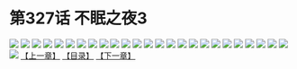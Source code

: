 # 第327话 不眠之夜3
![](https://s1.baozimh.com/scomic/sanyanxiaotianlu-samanhua/0/326-q0do/1.jpg)
![](https://s1.baozimh.com/scomic/sanyanxiaotianlu-samanhua/0/326-q0do/2.jpg)
![](https://s1.baozimh.com/scomic/sanyanxiaotianlu-samanhua/0/326-q0do/3.jpg)
![](https://s1.baozimh.com/scomic/sanyanxiaotianlu-samanhua/0/326-q0do/4.jpg)
![](https://s1.baozimh.com/scomic/sanyanxiaotianlu-samanhua/0/326-q0do/5.jpg)
![](https://s1.baozimh.com/scomic/sanyanxiaotianlu-samanhua/0/326-q0do/6.jpg)
![](https://s1.baozimh.com/scomic/sanyanxiaotianlu-samanhua/0/326-q0do/7.jpg)
![](https://s1.baozimh.com/scomic/sanyanxiaotianlu-samanhua/0/326-q0do/8.jpg)
![](https://s1.baozimh.com/scomic/sanyanxiaotianlu-samanhua/0/326-q0do/9.jpg)
![](https://s1.baozimh.com/scomic/sanyanxiaotianlu-samanhua/0/326-q0do/10.jpg)
![](https://s1.baozimh.com/scomic/sanyanxiaotianlu-samanhua/0/326-q0do/11.jpg)
![](https://s1.baozimh.com/scomic/sanyanxiaotianlu-samanhua/0/326-q0do/12.jpg)
![](https://s1.baozimh.com/scomic/sanyanxiaotianlu-samanhua/0/326-q0do/13.jpg)
![](https://s1.baozimh.com/scomic/sanyanxiaotianlu-samanhua/0/326-q0do/14.jpg)
![](https://s1.baozimh.com/scomic/sanyanxiaotianlu-samanhua/0/326-q0do/15.jpg)
![](https://s1.baozimh.com/scomic/sanyanxiaotianlu-samanhua/0/326-q0do/16.jpg)
![](https://s1.baozimh.com/scomic/sanyanxiaotianlu-samanhua/0/326-q0do/17.jpg)
![](https://s1.baozimh.com/scomic/sanyanxiaotianlu-samanhua/0/326-q0do/18.jpg)
![](https://s1.baozimh.com/scomic/sanyanxiaotianlu-samanhua/0/326-q0do/19.jpg)
![](https://s1.baozimh.com/scomic/sanyanxiaotianlu-samanhua/0/326-q0do/20.jpg)
![](https://s1.baozimh.com/scomic/sanyanxiaotianlu-samanhua/0/326-q0do/21.jpg)
![](https://s1.baozimh.com/scomic/sanyanxiaotianlu-samanhua/0/326-q0do/22.jpg)
![](https://s1.baozimh.com/scomic/sanyanxiaotianlu-samanhua/0/326-q0do/23.jpg)
![](https://s1.baozimh.com/scomic/sanyanxiaotianlu-samanhua/0/326-q0do/24.jpg)
![](https://s1.baozimh.com/scomic/sanyanxiaotianlu-samanhua/0/326-q0do/25.jpg)
![](https://s1.baozimh.com/scomic/sanyanxiaotianlu-samanhua/0/326-q0do/26.jpg)
[【上一章】](./326.md)
[【目录】](./README.md)
[【下一章】](./328.md)
